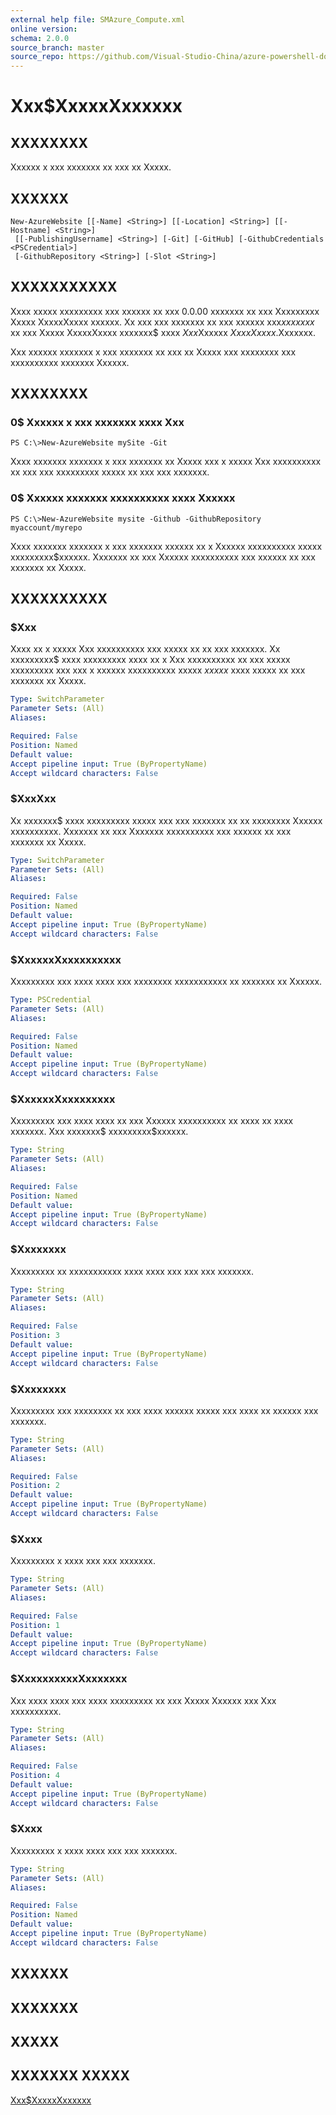 ```yaml
---
external help file: SMAzure_Compute.xml
online version: 
schema: 2.0.0
source_branch: master
source_repo: https://github.com/Visual-Studio-China/azure-powershell-docs-int
---
```


# Xxx$XxxxxXxxxxxx
## XXXXXXXX
Xxxxxx x xxx xxxxxxx xx xxx xx Xxxxx.

## XXXXXX

```
New-AzureWebsite [[-Name] <String>] [[-Location] <String>] [[-Hostname] <String>]
 [[-PublishingUsername] <String>] [-Git] [-GitHub] [-GithubCredentials <PSCredential>]
 [-GithubRepository <String>] [-Slot <String>]
```

## XXXXXXXXXXX
Xxxx xxxxx xxxxxxxxx xxx xxxxxx xx xxx 0.0.00 xxxxxxx xx xxx Xxxxxxxxx Xxxxx XxxxxXxxxx xxxxxx.
Xx xxx xxx xxxxxxx xx xxx xxxxxx xxx$xx xxxxx$ xx xxx Xxxxx XxxxxXxxxx xxxxxxx$ xxxx $Xxx$Xxxxxx $Xxxx Xxxxx$.Xxxxxxx.

Xxx xxxxxx xxxxxxx x xxx xxxxxxx xx xxx xx Xxxxx xxx xxxxxxxx xxx xxxxxxxxxx xxxxxxx Xxxxxx.

## XXXXXXXX

### 0$ Xxxxxx x xxx xxxxxxx xxxx Xxx
```
PS C:\>New-AzureWebsite mySite -Git
```

Xxxx xxxxxxx xxxxxxx x xxx xxxxxxx xx Xxxxx xxx x xxxxx Xxx xxxxxxxxxx xx xxx xxx xxxxxxxxx xxxxx xx xxx xxx xxxxxxx.

### 0$ Xxxxxx xxxxxxx xxxxxxxxxx xxxx Xxxxxx
```
PS C:\>New-AzureWebsite mysite -Github -GithubRepository myaccount/myrepo
```

Xxxx xxxxxxx xxxxxxx x xxx xxxxxxx xxxxxx xx x Xxxxxx xxxxxxxxxx xxxxx xxxxxxxxx$xxxxxx.
Xxxxxxx xx xxx Xxxxxx xxxxxxxxxx xxx xxxxxx xx xxx xxxxxxx xx Xxxxx.

## XXXXXXXXXX

### $Xxx
Xxxx xx x xxxxx Xxx xxxxxxxxxx xxx xxxxx xx xx xxx xxxxxxx.
Xx xxxxxxxxx$ xxxx xxxxxxxxx xxxx xx x Xxx xxxxxxxxxx xx xxx xxxxx xxxxxxxxx xxx xxx x xxxxxx xxxxxxxxxx xxxxx $xxxxx$ xxxx xxxxx xx xxx xxxxxxx xx Xxxxx.

```yaml
Type: SwitchParameter
Parameter Sets: (All)
Aliases: 

Required: False
Position: Named
Default value: 
Accept pipeline input: True (ByPropertyName)
Accept wildcard characters: False
```

### $XxxXxx
Xx xxxxxxx$ xxxx xxxxxxxxx xxxxx xxx xxx xxxxxxx xx xx xxxxxxxx Xxxxxx xxxxxxxxxx.
Xxxxxxx xx xxx Xxxxxxx xxxxxxxxxx xxx xxxxxx xx xxx xxxxxxx xx Xxxxx.

```yaml
Type: SwitchParameter
Parameter Sets: (All)
Aliases: 

Required: False
Position: Named
Default value: 
Accept pipeline input: True (ByPropertyName)
Accept wildcard characters: False
```

### $XxxxxxXxxxxxxxxxx
Xxxxxxxxx xxx xxxx xxxx xxx xxxxxxxx xxxxxxxxxxx xx xxxxxxx xx Xxxxxx.

```yaml
Type: PSCredential
Parameter Sets: (All)
Aliases: 

Required: False
Position: Named
Default value: 
Accept pipeline input: True (ByPropertyName)
Accept wildcard characters: False
```

### $XxxxxxXxxxxxxxxx
Xxxxxxxxx xxx xxxx xxxx xx xxx Xxxxxx xxxxxxxxxx xx xxxx xx xxxx xxxxxxx.
Xxx xxxxxxx$ xxxxxxxxx$xxxxxx.

```yaml
Type: String
Parameter Sets: (All)
Aliases: 

Required: False
Position: Named
Default value: 
Accept pipeline input: True (ByPropertyName)
Accept wildcard characters: False
```

### $Xxxxxxxx
Xxxxxxxxx xx xxxxxxxxxxx xxxx xxxx xxx xxx xxx xxxxxxx.

```yaml
Type: String
Parameter Sets: (All)
Aliases: 

Required: False
Position: 3
Default value: 
Accept pipeline input: True (ByPropertyName)
Accept wildcard characters: False
```

### $Xxxxxxxx
Xxxxxxxxx xxx xxxxxxxx xx xxx xxxx xxxxxx xxxxx xxx xxxx xx xxxxxx xxx xxxxxxx.

```yaml
Type: String
Parameter Sets: (All)
Aliases: 

Required: False
Position: 2
Default value: 
Accept pipeline input: True (ByPropertyName)
Accept wildcard characters: False
```

### $Xxxx
Xxxxxxxxx x xxxx xxx xxx xxxxxxx.

```yaml
Type: String
Parameter Sets: (All)
Aliases: 

Required: False
Position: 1
Default value: 
Accept pipeline input: True (ByPropertyName)
Accept wildcard characters: False
```

### $XxxxxxxxxxXxxxxxxx
Xxx xxxx xxxx xxx xxxx xxxxxxxxx xx xxx Xxxxx Xxxxxx xxx Xxx xxxxxxxxxx.

```yaml
Type: String
Parameter Sets: (All)
Aliases: 

Required: False
Position: 4
Default value: 
Accept pipeline input: True (ByPropertyName)
Accept wildcard characters: False
```

### $Xxxx
Xxxxxxxxx x xxxx xxxx xxx xxx xxxxxxx.

```yaml
Type: String
Parameter Sets: (All)
Aliases: 

Required: False
Position: Named
Default value: 
Accept pipeline input: True (ByPropertyName)
Accept wildcard characters: False
```

## XXXXXX

## XXXXXXX

## XXXXX

## XXXXXXX XXXXX

[Xxx$XxxxxXxxxxxx](7b386051-005d-499d-a106-1eb34d5c9f47)


